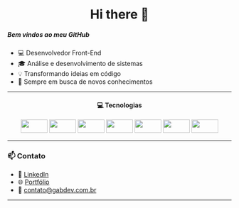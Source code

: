 <h1 align="center">Hi there 👋</h1>

<h5>Bem vindos ao meu GitHub</h5>

- 💻 Desenvolvedor Front-End
- 🎓 Análise e desenvolvimento de sistemas
- 💡 Transformando ideias em código
- 📙 Sempre em busca de novos conhecimentos

---

<h4 align="center"> 💻 Tecnologias</h4>

<p align="center">
<img width="60" height="30" src="https://img.shields.io/badge/HTML5-E34F26?style=for-the-badge&logo=html5&logoColor=white"/>
<img width="60" height="30" src="https://img.shields.io/badge/CSS3-1572B6?style=for-the-badge&logo=css3&logoColor=white" />
<img width="60" height="30" src="https://img.shields.io/badge/JavaScript-F7DF1E?style=for-the-badge&logo=javascript&logoColor=black"/>
<img width="60" height="30" src="https://img.shields.io/badge/React-40232A?style=for-the-badge&logo=react&logoColor=61DAFB" />
<img width="60" height="30" src="https://img.shields.io/badge/Next-black?style=for-the-badge&logo=next.js&logoColor=white" />
<img width="60" height="30" src="https://img.shields.io/badge/Node.js-43853D?style=for-the-badge&logo=node.js&logoColor=white" />
<img width="60" height="30" src="https://img.shields.io/badge/Figma-F24E1E?style=for-the-badge&logo=figma&logoColor=white"/>    
</p>

---

### 📫 Contato

- 💼 [LinkedIn](https://www.linkedin.com/in/gabriel-aparecido7/)  
- 🌐 [Portfólio](https://www.gabdev.com.br)  
- 📧 contato@gabdev.com.br


---
